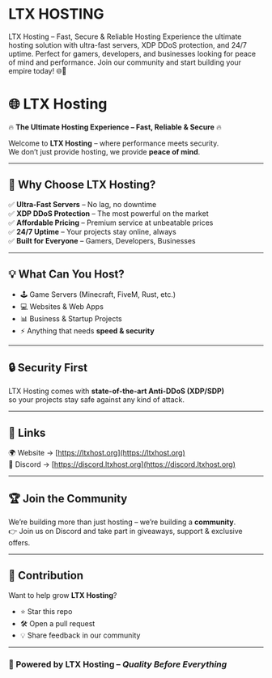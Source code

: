 # LTX HOSTING
LTX Hosting – Fast, Secure &amp; Reliable Hosting Experience the ultimate hosting solution with ultra-fast servers, XDP DDoS protection, and 24/7 uptime. Perfect for gamers, developers, and businesses looking for peace of mind and performance. Join our community and start building your empire today! 🌐🚀

# 🌐 LTX Hosting

🔥 **The Ultimate Hosting Experience – Fast, Reliable & Secure** 🔥  

Welcome to **LTX Hosting** – where performance meets security.  
We don’t just provide hosting, we provide **peace of mind**.  

---

## 🚀 Why Choose LTX Hosting?

✅ **Ultra-Fast Servers** – No lag, no downtime  
✅ **XDP DDoS Protection** – The most powerful on the market  
✅ **Affordable Pricing** – Premium service at unbeatable prices  
✅ **24/7 Uptime** – Your projects stay online, always  
✅ **Built for Everyone** – Gamers, Developers, Businesses  

---

## 💡 What Can You Host?

- 🕹️ Game Servers (Minecraft, FiveM, Rust, etc.)  
- 💻 Websites & Web Apps  
- 📊 Business & Startup Projects  
- ⚡ Anything that needs **speed & security**  

---

## 🔒 Security First

LTX Hosting comes with **state-of-the-art Anti-DDoS (XDP/SDP)**  
so your projects stay safe against any kind of attack.  

---

## 📎 Links

🌍 Website → [https://ltxhost.org](https://ltxhost.org)  
💬 Discord → [https://discord.ltxhost.org](https://discord.ltxhost.org)  

---

## 🏆 Join the Community

We’re building more than just hosting – we’re building a **community**.  
👉 Join us on Discord and take part in giveaways, support & exclusive offers.  

---

## 📣 Contribution

Want to help grow **LTX Hosting**?  
- ⭐ Star this repo  
- 🛠️ Open a pull request  
- 💡 Share feedback in our community  

---

### 💜 Powered by LTX Hosting – *Quality Before Everything*
